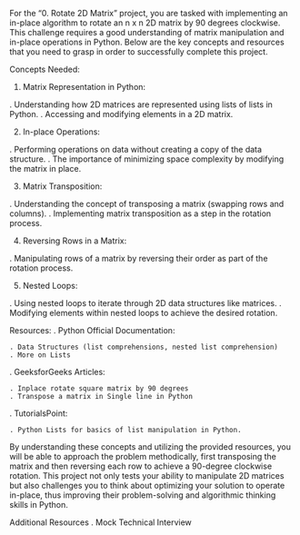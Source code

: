 For the “0. Rotate 2D Matrix” project, you are tasked with implementing an in-place algorithm to rotate an n x n 2D matrix by 90 degrees clockwise. This challenge requires a good understanding of matrix manipulation and in-place operations in Python. Below are the key concepts and resources that you need to grasp in order to successfully complete this project.

Concepts Needed:
1. Matrix Representation in Python:

 . Understanding how 2D matrices are represented using lists of lists in Python.
 . Accessing and modifying elements in a 2D matrix.

2. In-place Operations:

 . Performing operations on data without creating a copy of the data structure.
 . The importance of minimizing space complexity by modifying the matrix in place.

3. Matrix Transposition:

 . Understanding the concept of transposing a matrix (swapping rows and columns).
 . Implementing matrix transposition as a step in the rotation process.

4. Reversing Rows in a Matrix:

 . Manipulating rows of a matrix by reversing their order as part of the rotation process.

5. Nested Loops:

 . Using nested loops to iterate through 2D data structures like matrices.
 . Modifying elements within nested loops to achieve the desired rotation.

Resources:
. Python Official Documentation:

    . Data Structures (list comprehensions, nested list comprehension)
    . More on Lists

 . GeeksforGeeks Articles:

    . Inplace rotate square matrix by 90 degrees
    . Transpose a matrix in Single line in Python

 . TutorialsPoint:

    . Python Lists for basics of list manipulation in Python.


By understanding these concepts and utilizing the provided resources, you will be able to approach the problem methodically, first transposing the matrix and then reversing each row to achieve a 90-degree clockwise rotation. This project not only tests your ability to manipulate 2D matrices but also challenges you to think about optimizing your solution to operate in-place, thus improving their problem-solving and algorithmic thinking skills in Python.

Additional Resources
. Mock Technical Interview
